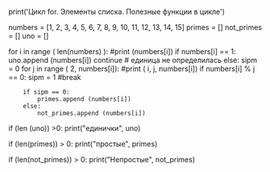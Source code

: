 print('Цикл for. Элементы списка. Полезные функции в цикле')



numbers =   [1, 2, 3, 4, 5, 6, 7, 8, 9, 10, 11, 12, 13, 14, 15]
primes = []
not_primes = []
uno = []

for i in range ( len(numbers) ):
    #print (numbers[i])
    if numbers[i] == 1:
        uno.append (numbers[i])
        continue # единица не определилась
    else:
        sipm = 0
        for j in range ( 2, numbers[i]):
            #print ( i, j, numbers[i])
            if numbers[i] % j == 0:
                sipm = 1
                #break

        if sipm == 0:
            primes.append (numbers[i])
        else:
            not_primes.append (numbers[i])

if  (len (uno)) >0:
    print("единички", uno)
    
if  (len(primes)) > 0:
    print("простые", primes)

if  (len(not_primes)) > 0:
    print("Непростые", not_primes)







